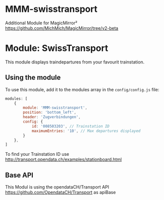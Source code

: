 # MMM-swisstransport
Additional Module for MagicMirror²  https://github.com/MichMich/MagicMirror/tree/v2-beta

# Module: SwissTransport
This module displays traindepartures from your favourit trainstation.

## Using the module

To use this module, add it to the modules array in the `config/config.js` file:
````javascript
modules: [
    {
		module: 'MMM-swisstransport',
		position: 'bottom_left',
		header: 'Zugverbindungen',
		config: {
			id: '008503203', // Trainstation ID
			maximumEntries: '10', // Max departures displayed
		}
	},
]
````
To find your Trainstation ID use http://transport.opendata.ch/examples/stationboard.html


## Base API

This Modul is using the opendataCH/Transport API https://github.com/OpendataCH/Transport as apiBase
